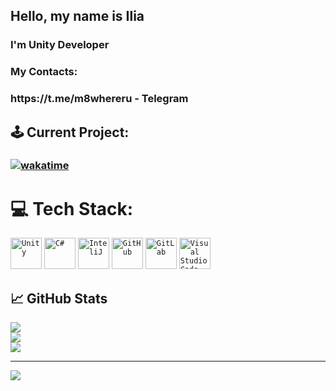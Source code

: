 <h2 align="left">
Hello, my name is Ilia
</h2> 

<h3 align="left">
I'm Unity Developer
</h3> 

### My Contacts:
<h3 align="left">
https://t.me/m8whereru - Telegram
</h3> 

## 🕹 Current Project:

<h3 align="left">
<a 
href="https://wakatime.com/badge/github/Kashfornoriginal/SporeClone"><img src="https://wakatime.com/badge/github/Kashfornoriginal/SporeClone.svg" alt="wakatime">
</a>
</h3> 

# 💻 Tech Stack:

<div align="left">
	<code><img height="50" src="https://user-images.githubusercontent.com/25181517/193427941-9437dbbe-376f-40dc-9573-0ef5c02a26a7.png" alt="Unity" title="Unity" /></code>
	<code><img height="50" src="https://user-images.githubusercontent.com/25181517/121405384-444d7300-c95d-11eb-959f-913020d3bf90.png" alt="C#" title="C#" /></code>
	<code><img height="50" src="https://user-images.githubusercontent.com/25181517/192108890-200809d1-439c-4e23-90d3-b090cf9a4eea.png" alt="InteliJ" title="InteliJ" /></code>
	<code><img height="50" src="https://user-images.githubusercontent.com/25181517/192108374-8da61ba1-99ec-41d7-80b8-fb2f7c0a4948.png" alt="GitHub" title="GitHub" /></code>
	<code><img height="50" src="https://user-images.githubusercontent.com/25181517/192108376-c675d39b-90f6-4073-bde6-5a9291644657.png" alt="GitLab" title="GitLab" /></code>
	<code><img height="50" src="https://user-images.githubusercontent.com/25181517/192108891-d86b6220-e232-423a-bf5f-90903e6887c3.png" alt="Visual Studio Code" title="Visual Studio Code" /></code>
</div>


## 📈 GitHub Stats 

![](https://github-readme-stats.vercel.app/api?username=kashfornoriginal&theme=dark&hide_border=false&include_all_commits=false&count_private=true)<br/>
![](https://github-readme-streak-stats.herokuapp.com/?user=kashfornoriginal&theme=dark&hide_border=false)<br/>
![](https://github-readme-stats.vercel.app/api/top-langs/?username=kashfornoriginal&theme=dark&hide_border=false&include_all_commits=false&count_private=true&layout=compact)

---
[![](https://visitcount.itsvg.in/api?id=Hydromoll&icon=0&color=0)](https://visitcount.itsvg.in)
